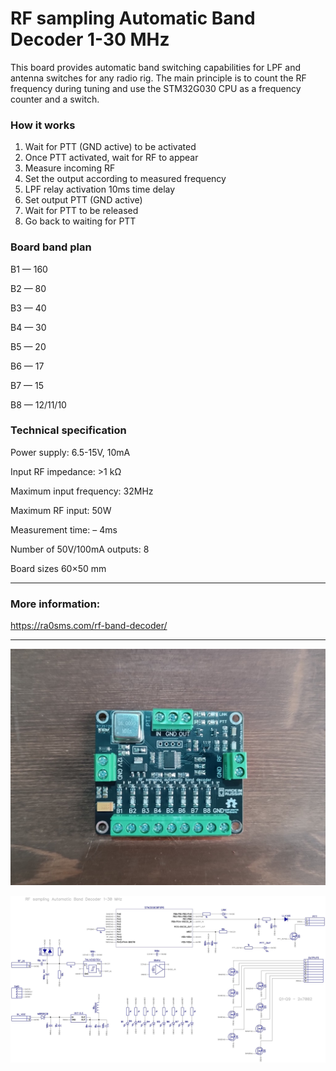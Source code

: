 # RF sampling Automatic Band Decoder 1-30 MHz

This board provides automatic band switching capabilities for LPF and antenna switches for any radio rig. The main principle is to count the RF frequency during tuning and use the STM32G030 CPU as a frequency counter and a switch.

### How it works

1. Wait for PTT (GND active) to be activated
2. Once PTT activated, wait for RF to appear
3. Measure incoming RF
4. Set the output according to measured frequency
5. LPF relay activation 10ms time delay
6. Set output PTT (GND active)
7. Wait for PTT to be released
8. Go back to waiting for PTT

### Board band plan 

B1 — 160

B2 — 80

B3 — 40

B4 — 30

B5 — 20

B6 — 17

B7 — 15

B8 — 12/11/10

### Technical specification

Power supply: 6.5-15V, 10mA

Input RF impedance: >1 kΩ

Maximum input frequency: 32MHz

Maximum RF input: 50W

Measurement time: – 4ms

Number of 50V/100mA outputs: 8

Board sizes 60×50 mm



------

### More information:

https://ra0sms.com/rf-band-decoder/

------

![](pics/pcb.jpg)

![](DipTrace/rf_band_decoder_sch.jpg)
